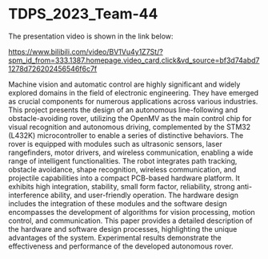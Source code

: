 # TDPS_2023_Team-44

The presentation video is shown in the link below:

https://www.bilibili.com/video/BV1Vu4y1Z7St/?spm_id_from=333.1387.homepage.video_card.click&vd_source=bf3d74abd71278d726202456546f6c7f


Machine vision and automatic control are highly significant and widely explored domains in 
the field of electronic engineering. They have emerged as crucial components for numerous 
applications across various industries. This project presents the design of an autonomous 
line-following and obstacle-avoiding rover, utilizing the OpenMV as the main control chip for 
visual recognition and autonomous driving, complemented by the STM32 (L432K) 
microcontroller to enable a series of distinctive behaviors. The rover is equipped with modules 
such as ultrasonic sensors, laser rangefinders, motor drivers, and wireless communication, 
enabling a wide range of intelligent functionalities. The robot integrates path tracking, 
obstacle avoidance, shape recognition, wireless communication, and projectile capabilities 
into a compact PCB-based hardware platform. It exhibits high integration, stability, small form 
factor, reliability, strong anti-interference ability, and user-friendly operation. The hardware 
design includes the integration of these modules and the software design encompasses the 
development of algorithms for vision processing, motion control, and communication. This 
paper provides a detailed description of the hardware and software design processes, 
highlighting the unique advantages of the system. Experimental results demonstrate the 
effectiveness and performance of the developed autonomous rover.


